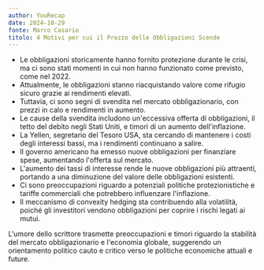 ```yaml
---
author: YouRecap
date: 2024-10-29
fonte: Marco Casario
titolo: 4 Motivi per cui il Prezzo delle Obbligazioni Scende
---
```


- Le obbligazioni storicamente hanno fornito protezione durante le crisi, ma ci sono stati momenti in cui non hanno funzionato come previsto, come nel 2022.
- Attualmente, le obbligazioni stanno riacquistando valore come rifugio sicuro grazie ai rendimenti elevati.
- Tuttavia, ci sono segni di svendita nel mercato obbligazionario, con prezzi in calo e rendimenti in aumento.
- Le cause della svendita includono un'eccessiva offerta di obbligazioni, il tetto del debito negli Stati Uniti, e timori di un aumento dell'inflazione.
- La Yellen, segretario del Tesoro USA, sta cercando di mantenere i costi degli interessi bassi, ma i rendimenti continuano a salire.
- Il governo americano ha emesso nuove obbligazioni per finanziare spese, aumentando l'offerta sul mercato.
- L'aumento dei tassi di interesse rende le nuove obbligazioni più attraenti, portando a una diminuzione del valore delle obbligazioni esistenti.
- Ci sono preoccupazioni riguardo a potenziali politiche protezionistiche e tariffe commerciali che potrebbero influenzare l'inflazione.
- Il meccanismo di convexity hedging sta contribuendo alla volatilità, poiché gli investitori vendono obbligazioni per coprire i rischi legati ai mutui.

L'umore dello scrittore trasmette preoccupazioni e timori riguardo la stabilità del mercato obbligazionario e l'economia globale, suggerendo un orientamento politico cauto e critico verso le politiche economiche attuali e future.
